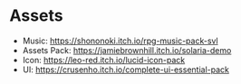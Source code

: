# Assets
- Music: https://shononoki.itch.io/rpg-music-pack-svl
- Assets Pack: https://jamiebrownhill.itch.io/solaria-demo
- Icon: https://leo-red.itch.io/lucid-icon-pack
- UI: https://crusenho.itch.io/complete-ui-essential-pack
